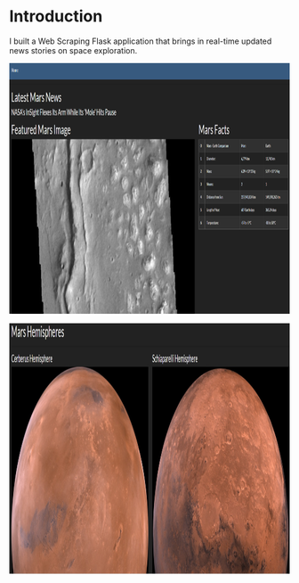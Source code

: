# Introduction

I built a Web Scraping Flask application that brings in real-time updated news stories on space exploration. 

<p align="left">
  <img width="900" height="450" src="ws1.png">
</p>

<p align="right">
  <img width="900" height="450" src="ws2.png">
</p>
